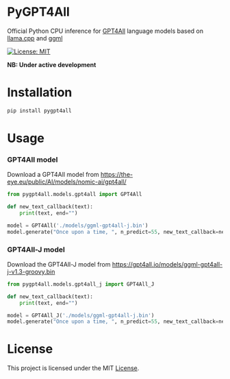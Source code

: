 # PyGPT4All
Official Python CPU inference for [GPT4All](https://github.com/nomic-ai/gpt4all) language models based on [llama.cpp](https://github.com/ggerganov/llama.cpp) and [ggml](https://github.com/ggerganov/ggml)

[![License: MIT](https://img.shields.io/badge/license-MIT-blue.svg)](https://opensource.org/licenses/MIT)

[//]: # ([![PyPi version]&#40;https://badgen.net/pypi/v/ptgpt4all&#41;]&#40;https://pypi.org/project/pygpt4all/&#41;)

**NB: Under active development**

# Installation

```bash
pip install pygpt4all
```

# Usage

### GPT4All model

Download a GPT4All model from https://the-eye.eu/public/AI/models/nomic-ai/gpt4all/

```python
from pygpt4all.models.gpt4all import GPT4All

def new_text_callback(text):
    print(text, end="")

model = GPT4All('./models/ggml-gpt4all-j.bin')
model.generate("Once upon a time, ", n_predict=55, new_text_callback=new_text_callback)
```

### GPT4All-J model

Download the GPT4All-J model from https://gpt4all.io/models/ggml-gpt4all-j-v1.3-groovy.bin

```python
from pygpt4all.models.gpt4all_j import GPT4All_J

def new_text_callback(text):
    print(text, end="")

model = GPT4All_J('./models/ggml-gpt4all-j.bin')
model.generate("Once upon a time, ", n_predict=55, new_text_callback=new_text_callback)
```

[//]: # (* You can always refer to the [short documentation]&#40;https://nomic-ai.github.io/pyllamacpp/&#41; for more details.)


# License



This project is licensed under the MIT  [License](./LICENSE).

